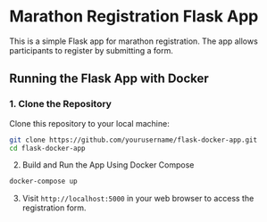 # Marathon Registration Flask App

This is a simple Flask app for marathon registration. The app allows participants to register by submitting a form.

## Running the Flask App with Docker

### 1. Clone the Repository

Clone this repository to your local machine:
```bash
git clone https://github.com/yourusername/flask-docker-app.git
cd flask-docker-app
```

2. Build and Run the App Using Docker Compose
```bash
docker-compose up
```

3. Visit `http://localhost:5000` in your web browser to access the registration form.
